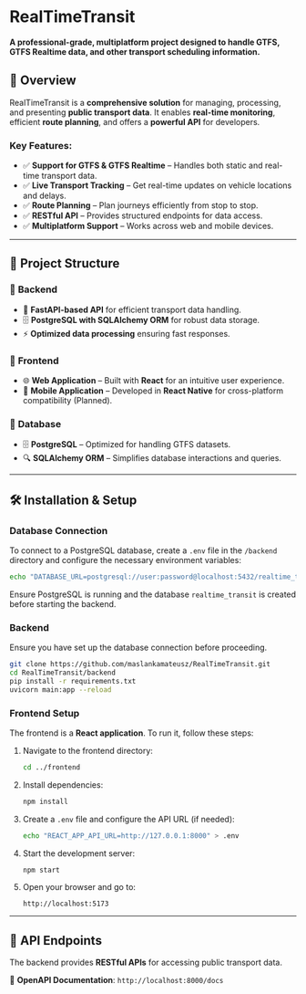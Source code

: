 # RealTimeTransit

**A professional-grade, multiplatform project designed to handle GTFS, GTFS Realtime data, and other transport scheduling information.**

## 🚀 Overview

RealTimeTransit is a **comprehensive solution** for managing, processing, and presenting **public transport data**. It enables **real-time monitoring**, efficient **route planning**, and offers a **powerful API** for developers.

### Key Features:
- ✅ **Support for GTFS & GTFS Realtime** – Handles both static and real-time transport data.
- ✅ **Live Transport Tracking** – Get real-time updates on vehicle locations and delays.
- ✅ **Route Planning** – Plan journeys efficiently from stop to stop.
- ✅ **RESTful API** – Provides structured endpoints for data access.
- ✅ **Multiplatform Support** – Works across web and mobile devices.

---

## 📂 Project Structure

### 🔹 **Backend**
- 🚀 **FastAPI-based API** for efficient transport data handling.
- 🗄 **PostgreSQL with SQLAlchemy ORM** for robust data storage.
- ⚡ **Optimized data processing** ensuring fast responses.

### 🔹 **Frontend**
- 🌐 **Web Application** – Built with **React** for an intuitive user experience.
- 📱 **Mobile Application** – Developed in **React Native** for cross-platform compatibility (Planned).

### 🔹 **Database**
- 🗄 **PostgreSQL** – Optimized for handling GTFS datasets.
- 🔍 **SQLAlchemy ORM** – Simplifies database interactions and queries.

---

## 🛠 Installation & Setup

### **Database Connection**
To connect to a PostgreSQL database, create a `.env` file in the `/backend` directory and configure the necessary environment variables:

```bash
echo "DATABASE_URL=postgresql://user:password@localhost:5432/realtime_transit" > backend/.env
```

Ensure PostgreSQL is running and the database `realtime_transit` is created before starting the backend.

### **Backend**

Ensure you have set up the database connection before proceeding.
```bash
git clone https://github.com/maslankamateusz/RealTimeTransit.git
cd RealTimeTransit/backend
pip install -r requirements.txt
uvicorn main:app --reload
```

### **Frontend Setup**
The frontend is a **React application**. To run it, follow these steps:

1. Navigate to the frontend directory:
   ```bash
   cd ../frontend
   ```

2. Install dependencies:
   ```bash
   npm install
   ```

3. Create a `.env` file and configure the API URL (if needed):
   ```bash
   echo "REACT_APP_API_URL=http://127.0.0.1:8000" > .env
   ```

4. Start the development server:
   ```bash
   npm start
   ```

5. Open your browser and go to:
   ```
   http://localhost:5173
   ```

---

## 📡 API Endpoints

The backend provides **RESTful APIs** for accessing public transport data.

🔗 **OpenAPI Documentation**: `http://localhost:8000/docs`
